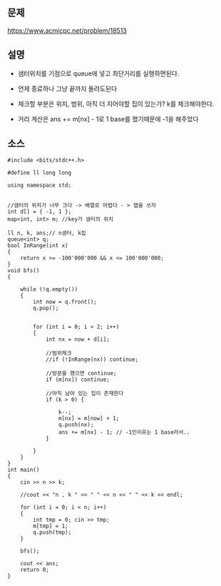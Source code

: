 ## 문제
https://www.acmicpc.net/problem/18513

## 설명

- 샘터위치를 기점으로 queue에 넣고 최단거리를 실행하면된다.

- 언제 종료하나 그냥 끝까지 돌려도된다 

- 체크할 부분은 위치, 범위, 아직 더 지어야할 집이 있는가? k를 체크해야한다.

- 거리 계산은 ans += m[nx] - 1로 1 base를 했기때문에 -1을 해주었다 

## 소스

````
#include <bits/stdc++.h>

#define ll long long

using namespace std;


//샘터의 위치가 너무 크다 -> 배열로 어렵다 - > 맵을 쓰자 
int d[] = { -1, 1 }; 
map<int, int> m; //key가 샘터의 위치 

ll n, k, ans;// n샘터, k집 
queue<int> q;
bool InRange(int x)
{
	return x >= -100'000'000 && x <= 100'000'000;
}
void bfs()
{
	
	while (!q.empty())
	{
		int now = q.front();
		q.pop();
		
		
		for (int i = 0; i < 2; i++)
		{
			int nx = now + d[i];

			//범위체크  
			//if (!InRange(nx)) continue;
			
			//방문을 했으면 continue;
			if (m[nx]) continue;
			
			//아직 남아 있는 집이 존재한다 
			if (k > 0) { 
				
				k--;
				m[nx] = m[now] + 1;
				q.push(nx);
				ans += m[nx] - 1; // -1인이유는 1 base라서.. 
			}
			
		}
	}
}
int main()
{
	cin >> n >> k;

	//cout << "n , k " << " " << n << " " << k << endl;
	
	for (int i = 0; i < n; i++)
	{
		int tmp = 0; cin >> tmp;
		m[tmp] = 1;
		q.push(tmp);
	}

	bfs();

	cout << ans;
	return 0;
}
````